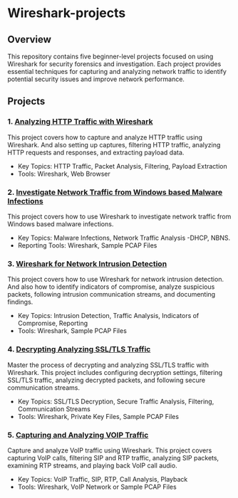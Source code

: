 # Wireshark-projects

## Overview

This repository contains five beginner-level projects focused on using Wireshark for security forensics and investigation. Each project provides essential techniques for capturing and analyzing network traffic to identify potential security issues and improve network performance.

## Projects

### 1. [Analyzing HTTP Traffic with Wireshark](https://github.com/kanukoalanub/Wireshark-projects/blob/main/Project-1-Analyzing-HTTP-Traffic-with-Wireshark.md) 

This project covers how to capture and analyze HTTP traffic using Wireshark. And also setting up captures, filtering HTTP traffic, analyzing HTTP requests and responses, and extracting payload data.

* Key Topics: HTTP Traffic, Packet Analysis, Filtering, Payload Extraction
* Tools: Wireshark, Web Browser

### 2. [Investigate Network Traffic from Windows based Malware Infections](https://github.com/kanukoalanub/Wireshark-projects/blob/main/Project-2-Investigate-Network-Traffic-from-Windows-based-Malware-Infections.md) 

This project covers how to use Wireshark to investigate network traffic from Windows based malware infections.

* Key Topics: Malware Infections, Network Traffic Analysis -DHCP, NBNS.
* Reporting Tools: Wireshark, Sample PCAP Files

### 3. [Wireshark for Network Intrusion Detection](https://github.com/kanukoalanub/Wireshark-projects/blob/main/Project-3-Wireshark-for-Network-Intrusion-Detection.md)
  
This project covers how to use Wireshark for network intrusion detection. And also how to identify indicators of compromise, analyze suspicious packets, following intrusion communication streams, and documenting findings.

* Key Topics: Intrusion Detection, Traffic Analysis, Indicators of Compromise, Reporting
* Tools: Wireshark, Sample PCAP Files

### 4. [Decrypting Analyzing SSL/TLS Traffic](https://github.com/kanukoalanub/Wireshark-projects/blob/main/Project-4-Decrypting-Analyzing-TLS-Traffic.md)

Master the process of decrypting and analyzing SSL/TLS traffic with Wireshark. This project includes configuring decryption settings, filtering SSL/TLS traffic, analyzing decrypted packets, and following secure communication streams.

*  Key Topics: SSL/TLS Decryption, Secure Traffic Analysis, Filtering, Communication Streams
*  Tools: Wireshark, Private Key Files, Sample PCAP Files

### 5. [Capturing and Analyzing VOIP Traffic](https://github.com/kanukoalanub/Wireshark-projects/blob/main/Project-5-Capturing-and-Analyzing-VOIP-Traffic.md)

Capture and analyze VoIP traffic using Wireshark. This project covers capturing VoIP calls, filtering SIP and RTP traffic, analyzing SIP packets, examining RTP streams, and playing back VoIP call audio.

* Key Topics: VoIP Traffic, SIP, RTP, Call Analysis, Playback
* Tools: Wireshark, VoIP Network or Sample PCAP Files
